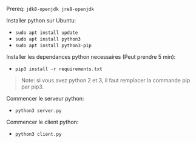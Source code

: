 Prereq: `jdk8-openjdk jre8-openjdk`

Installer python sur Ubuntu:
- `sudo apt install update`
- `sudo apt install python3`
- `sudo apt install python3-pip`

Installer les dependances python necessaires (Peut prendre 5 min):
- `pip3 install -r requirements.txt`
>Note: si vous avez python 2 et 3, il faut remplacer la commande pip par pip3.

Commencer le serveur python:
- `python3 server.py`

Commencer le client python:
- `python3 client.py`
